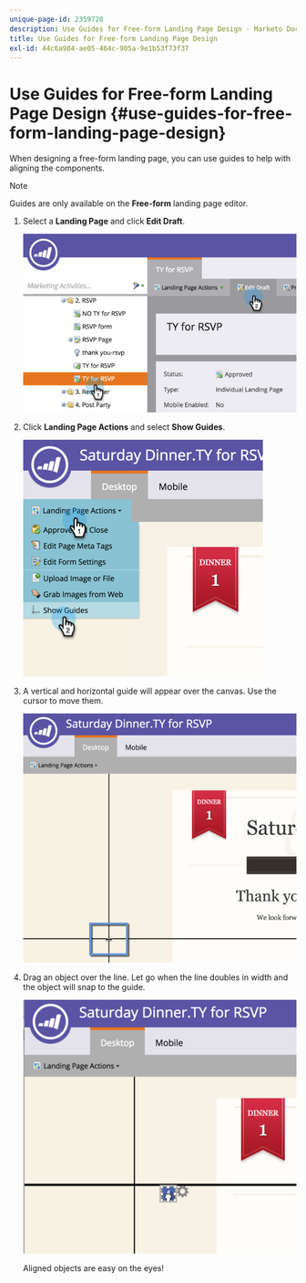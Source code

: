 ```yaml
---
unique-page-id: 2359728
description: Use Guides for Free-form Landing Page Design - Marketo Docs - Product Documentation
title: Use Guides for Free-form Landing Page Design
exl-id: 44c6a984-ae05-464c-905a-9e1b53f73f37
---
```

# Use Guides for Free-form Landing Page Design {#use-guides-for-free-form-landing-page-design}

When designing a free-form landing page, you can use guides to help with aligning the components.

>[!NOTE]
>
>Guides are only available on the **Free-form** landing page editor.

1. Select a **Landing Page** and click **Edit Draft**.

   ![](assets/image2015-5-20-14-3a10-3a9.png)

1. Click **Landing Page Actions** and select **Show Guides**.

   ![](assets/image2015-5-20-14-3a12-3a15.png)

1. A vertical and horizontal guide will appear over the canvas. Use the cursor to move them.

   ![](assets/image2015-5-20-14-3a15-3a9.png)

1. Drag an object over the line. Let go when the line doubles in width and the object will snap to the guide.

   ![](assets/image2015-5-20-14-3a17-3a24.png)

   Aligned objects are easy on the eyes!
